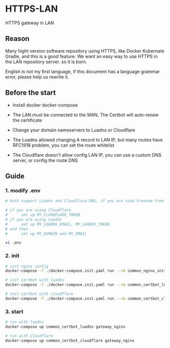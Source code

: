 # HTTPS-LAN
HTTPS gateway in LAN

## Reason

Many hight version software repository using HTTPS, like Docker Kubernate Gradle, and this is a good feature. We want an easy way to use HTTPS in the LAN repository server. so it is born.

English is not my first language, if this document has a language grammar error, please help us rewrite it.

## Before the start
- Install docker docker-compose

- The LAN must be connected to the WAN, The Certbot will auto-renew the certificate

- Change your domain nameservers to Luadns or Cloudflare

- The Luadns allowed changing A record to LAN IP, but many routes have RFC1918 problem, you can set the route whitelist

- The Cloudflare doesn't allow config LAN IP, you can use a custom DNS server, or config the route DNS

## Guide

### 1. modify .env
``` sh
# both support Luadns and Cloudflare-DNS, if you are used Freenom free domain, please use the Luadns.

# if you are using Cloudflare
#      set up MY_CLOUDFLARE_TOKEN
# if you are using Luadns
#      set up MY_LUADNS_EMAIL, MY_LUADNS_TOKEN
# and then 
#      set up MY_DOMAIN and MY_EMAIL

vi .env

```
### 2. init
``` sh
# init nginx config
docker-compose -f ./docker-compose.init.yaml run --rm common_nginx_init 

# init certbot with luadns
docker-compose -f ./docker-compose.init.yaml run --rm common_certbot_luadns_init 

# init certbot with cloudflare
docker-compose -f ./docker-compose.init.yaml run --rm common_certbot_cloudflare_init

```

### 3. start
``` sh
# run with luadns
docker-compose up common_certbot_luadns gateway_nginx

# run with Cloudflare
docker-compose up common_certbot_cloudflare gateway_nginx
```